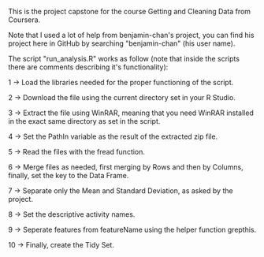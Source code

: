 This is the project capstone for the course Getting and Cleaning Data from Coursera.

Note that I used a lot of help from benjamin-chan's project, you can find his project here in GitHub by searching "benjamin-chan" (his user name).

The script "run_analysis.R" works as follow (note that inside the scripts there are comments describing it's functionality):

1 -> Load the libraries needed for the proper functioning of the script.

2 -> Download the file using the current directory set in your R Studio.

3 -> Extract the file using WinRAR, meaning that you need WinRAR installed in the exact same directory as set in the script.

4 -> Set the PathIn variable as the result of the extracted zip file.

5 -> Read the files with the fread function.

6 -> Merge files as needed, first merging by Rows and then by Columns, finally, set the key to the Data Frame.

7 -> Separate only the Mean and Standard Deviation, as asked by the project.

8 -> Set the descriptive activity names.

9 -> Seperate features from featureName using the helper function grepthis.

10 -> Finally, create the Tidy Set.
